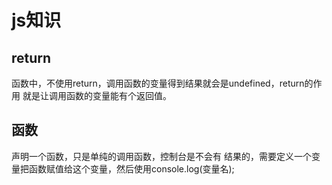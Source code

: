 # js知识

## return

函数中，不使用return，调用函数的变量得到结果就会是undefined，return的作用 就是让调用函数的变量能有个返回值。

## 函数

声明一个函数，只是单纯的调用函数，控制台是不会有 结果的，需要定义一个变量把函数赋值给这个变量，然后使用console.log(变量名);